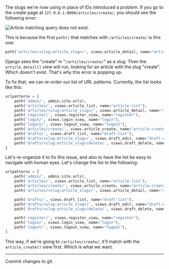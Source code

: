 The slugs we're now using in place of IDs introduced a problem. If you go to the create page at `127.0.0.1:8000/articles/create/`, you should see the following error:

![Article matching query does not exist.](https://i.imgur.com/ZSYtGbg.png)

This is because the first `path()` that matches with `/articles/create/` is this one:

```python
path('articles/<slug:article_slug>/', views.article_detail, name="article-detail"),
```

Django sees the "create" in "`/articles/create/`" as a _slug_. Then the `article_detail()` view will run, looking for an article with the slug "create". Which doesn't exist. That's why this error is popping up.

To fix that, we can re-order our list of URL patterns. Currently, the list looks like this:

```python
urlpatterns = [
    path('admin/', admin.site.urls),
    path('articles/', views.article_list, name="article-list"),
    path('articles/<slug:article_slug>/', views.article_detail, name="article-detail"),
    path('register/', views.register_view, name="register"),
    path('login/', views.login_view, name="login"),
    path('logout/', views.logout_view, name="logout"),
    path('articles/create/', views.article_create, name="article-create"),
    path('drafts/', views.draft_list, name="draft-list"),
    path('drafts/<slug:article_slug>/', views.draft_edit, name="draft-edit"),
    path('drafts/<slug:article_slug>/delete/', views.draft_delete, name="draft-delete"),
]
```

Let's re-organize it to fix this issue, and also to have the list be easy to navigate with human eyes. Let's change the list to the following:

```python
urlpatterns = [
    path('admin/', admin.site.urls),
    path('articles/', views.article_list, name="article-list"),
    path('articles/create/', views.article_create, name="article-create"),
    path('articles/<slug:article_slug>/', views.article_detail, name="article-detail"),

    path('drafts/', views.draft_list, name="draft-list"),
    path('drafts/<slug:article_slug>/', views.draft_edit, name="draft-edit"),
    path('drafts/<slug:article_slug>/delete/', views.draft_delete, name="draft-delete"),

    path('register/', views.register_view, name="register"),
    path('login/', views.login_view, name="login"),
    path('logout/', views.logout_view, name="logout"),
]
```

This way, if we're going to `/articles/create/`, it'll match with the `article_create()` view first. Which is what we want.

---

Commit changes to git.
